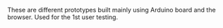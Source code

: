 These are different prototypes built mainly using Arduino board and the browser. Used for the 1st user testing.
